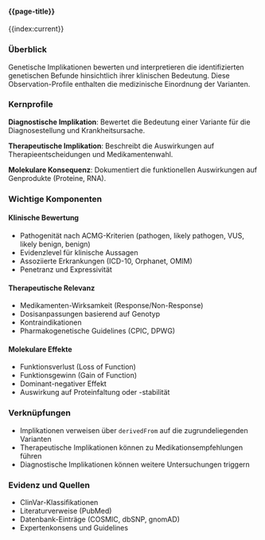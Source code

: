#### {{page-title}}

{{index:current}}

### Überblick

Genetische Implikationen bewerten und interpretieren die identifizierten genetischen Befunde hinsichtlich ihrer klinischen Bedeutung. Diese Observation-Profile enthalten die medizinische Einordnung der Varianten.

### Kernprofile

**Diagnostische Implikation**: Bewertet die Bedeutung einer Variante für die Diagnosestellung und Krankheitsursache.

**Therapeutische Implikation**: Beschreibt die Auswirkungen auf Therapieentscheidungen und Medikamentenwahl.

**Molekulare Konsequenz**: Dokumentiert die funktionellen Auswirkungen auf Genprodukte (Proteine, RNA).

### Wichtige Komponenten

#### Klinische Bewertung
- Pathogenität nach ACMG-Kriterien (pathogen, likely pathogen, VUS, likely benign, benign)
- Evidenzlevel für klinische Aussagen
- Assoziierte Erkrankungen (ICD-10, Orphanet, OMIM)
- Penetranz und Expressivität

#### Therapeutische Relevanz
- Medikamenten-Wirksamkeit (Response/Non-Response)
- Dosisanpassungen basierend auf Genotyp
- Kontraindikationen
- Pharmakogenetische Guidelines (CPIC, DPWG)

#### Molekulare Effekte
- Funktionsverlust (Loss of Function)
- Funktionsgewinn (Gain of Function)
- Dominant-negativer Effekt
- Auswirkung auf Proteinfaltung oder -stabilität

### Verknüpfungen

- Implikationen verweisen über `derivedFrom` auf die zugrundeliegenden Varianten
- Therapeutische Implikationen können zu Medikationsempfehlungen führen
- Diagnostische Implikationen können weitere Untersuchungen triggern

### Evidenz und Quellen

- ClinVar-Klassifikationen
- Literaturverweise (PubMed)
- Datenbank-Einträge (COSMIC, dbSNP, gnomAD)
- Expertenkonsens und Guidelines